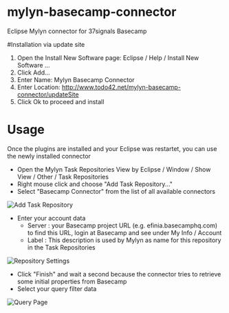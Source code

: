 mylyn-basecamp-connector
========================

Eclipse Mylyn connector for 37signals Basecamp

#Installation via update site
1. Open the Install New Software page: Eclipse / Help / Install New Software ...
2. Click Add...
3. Enter Name: Mylyn Basecamp Connector
4. Enter Location: http://www.todo42.net/mylyn-basecamp-connector/updateSite
5. Click Ok to proceed and install

# Usage
Once the plugins are installed and your Eclipse was restartet, you can use the newly installed connector

* Open the Mylyn Task Repositories View by Eclipse / Window / Show View / Other / Task Repositories
* Right mouse click and choose "Add Task Repository..."
* Select "Basecamp Connector" from the list of all available connectors

![Add Task Repository](/dominik42/mylyn-basecamp-connector/blob/master/doc/addTaskRepository.png?raw=true)

* Enter your account data
  * Server : your Basecamp project URL (e.g. efinia.basecamphq.com)
             to find this URL, login at Basecamp and see under  My Info / Account
  * Label : This description is used by Mylyn as name for this repository in the Task Repositories 

![Repository Settings](/dominik42/mylyn-basecamp-connector/blob/master/doc/connectorSettings.png?raw=true)

* Click "Finish" and wait a second because the connector tries to retrieve some initial properties from Basecamp
* Select your query filter data

![Query Page](/dominik42/mylyn-basecamp-connector/blob/master/doc/queryPage.png?raw=true)